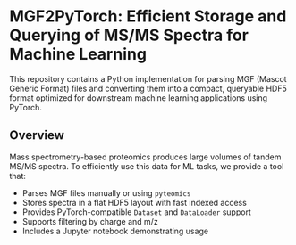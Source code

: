 # MGF2PyTorch: Efficient Storage and Querying of MS/MS Spectra for Machine Learning

This repository contains a Python implementation for parsing MGF (Mascot Generic Format) files and converting them into a compact, queryable HDF5 format optimized for downstream machine learning applications using PyTorch.

## Overview

Mass spectrometry-based proteomics produces large volumes of tandem MS/MS spectra. To efficiently use this data for ML tasks, we provide a tool that:

- Parses MGF files manually or using `pyteomics`
- Stores spectra in a flat HDF5 layout with fast indexed access
- Provides PyTorch-compatible `Dataset` and `DataLoader` support
- Supports filtering by charge and m/z
- Includes a Jupyter notebook demonstrating usage
